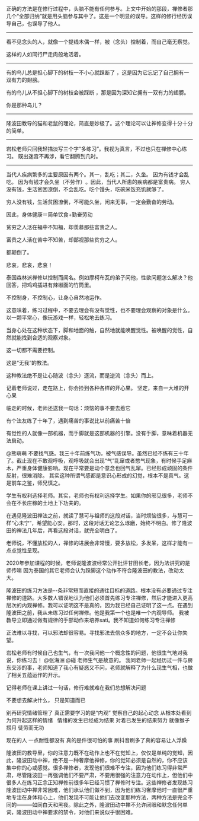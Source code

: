 正确的方法是在修行过程中，头脑不能有任何参与。上文中开始的那段，禅修者那几个“全部归纳”就是用头脑参与其中了。这是一个明显的误导。这样的修行经历误导自己，也误导了他人。

---
看不见念头的人，就像一个提线木偶一样，被（念头）控制着，而自己毫无察觉。

这样的人如同行尸走肉般地活着。

---
有的鸟儿总是担心脚下的树枝一不小心就踩断了 ，这是因为它忘记了自己拥有一双有力的翅膀。

有的鸟儿从不担心脚下的树枝会被踩断 ，那是因为深知它拥有一双有力的翅膀。

你是那种鸟儿？

---
隆波田教导的猫和老鼠的理论，简直是妙极了。这个理论可以让禅修变得十分十分的简单。

---

岩松老师只回我轻描淡写三个字“多练习”。我视为真言，不过也只在禅修中心练习。
既出迷宫不再涉，看它翻腾到几时。

---
当代人疾病繁多的主要原因有两个。其一，乱吃；其二，久坐。
​
因为有钱才会乱吃。
因为有钱才会久坐（不劳作）​。因此，当代人所患的疾病都是富贵病。
​
穷人​没有钱，生活贫困潦倒，不会乱吃。吃个馒头，吃碗米饭充饥就够了。

穷人​没有钱，生活贫困潦倒，不可能久坐，闲来无事，一定会勤奋的劳动。

因此，身体健康＝简单饮食+勤奋劳动

贫穷之人活在福中不知福，却羡慕那些富贵之人。

富贵之人活在苦中不知苦，却鄙视那些贫穷之人。

都颠倒了。

悲哀，悲哀，悲哀！


泰国森林派禅修以控制而闻名。例如摩柯布瓦的弟子问他，性欲问题怎么解决？他回答，把鸡鸡插进有辣椒面的竹筒里。

不控制身，不控制心，让身心自然地运作。

这意味着，练习过程中，不要去理会有没有觉性，也不要理会观察的对象是什么。
以一颗平常心，像玩游戏一样，轻松地去练习。

当身心处在这种状态下，脚和地面的触，自然地就能唤醒觉性。被唤醒的觉性，自然就能找到合适的观察对象。

这一切都不需要控制。

这是“无我”的教法。

这种教法绝不是让心随波（念头）逐流，而是逆流（念头）而上。


记着老师说过，走在路上，你会捡到各种各样的开心果。
坚定，来自一大堆的开心果


临走的时候，老师还送我一句话：烦恼的事不要去惹它


有个法友练了十年了，遇到痛苦的事说比以前痛苦十倍

有觉性的人就像一部机器，而手脚就是这部机器的引擎。没有手脚，意味着机器无法启动。

@熊萌萌 不要找气感。我三十年前练气功，被气感误导。虽然已经不练有三十年了。截止现在不敢观呼吸，观呼吸就会出现“气”乱窜或者憋气现象，有时候手足麻木，严重身体健康影响。现在平常要是动个意念也回气乱窜。已经形成顽固的条件反射，很难消除。
其实这种所谓气感都是意识心形成的幻觉，根本不是真气。这是前车之鉴，师兄慎之。


学生有权利选择老师。其实，老师也有权利选择学生。如果你的邪见很多，老师不会在不长庄稼的土地上下功夫的。

在遇见隆波田禅法之前，就读了慧可与祖师的这段对话，当时烦恼很多，与慧可一样“心未宁”，希望能心安。那时，这段对话无论怎么琢磨，始终不明白。修了隆波田的禅法几年后，再看这段对话，就完全明白了。


老师说，不懂放松的人，禅修的进展会非常慢，要多放松，多发呆，这样才能有一点点觉性呈现。

2020年参加课程的时候，老师说隆波波经常公开批评甘田长老，因为法讲究的是师传嘛
因为泰国的其它老师会认为跺脚这个动作不符合隆波田的教法，改动太大。

隆波田的练习方法是--条非常短而直接的通往目标的道路。根本没有必要通过专注禅修的道路。大多数人错误地认为他们必须首先练习专注禅修，然后才能进入更高层次的内观禅修。我可以证明这不是真的，因为我已经自己证明了这一点。在遇到隆波田之前，我从未练习过任何禅修。他是我第一个也是唯一个内观导师。 我被教导立即通过做有规律的手部动作来培养sati。我不知道如何练习专注禅修


正法难以寻找，可以邪法却很容易。寻找邪法去信众多的地方，一定不会让你失望。

岩松老师有时候自己也生气，有一次我问他一个概念性的问题，他很生气地对我说，你练习去！
@张海洲 @碰 老师生气是故意的。 我同老师一起经历过一件与房东交涉的事，老师知道了我心有疑惑又不问，老师就解释了为什么现生气相，也做了相关五蕴运作的开示。

记得老师在课上讲过一句话，修行难就难在我们总想解决问题


不要想去解决什么，
只是知道而已


别再研究情绪管理了
真正需要学习的是“内观”
觉察自己的起心动念
从根本处看到为何升起这样的情绪
 
情绪的发生已经成为结果
对着已发生的结果努力
就像猴子捞月
徒劳而无功



现在的人
一点耐性都没有
真的是件很可怕的事
刷抖音刷多了真的容易让人浮躁



隆波田的教导里，你的注意力既不在动作上也不在觉知上，仅仅是单纯的觉知，因此，隆波田动中禅，绝不是一种奢摩他禅修，你的觉知必须是自然的，你不应该 集中你的心或感觉。很多禅修者，发现他们很难不专注，因为他们练习得非常严肃，尽管隆波田一再强调他们不要严肃，不要用很强的注意力在动作上，但他们中很多人在练习正念正知禅修前很多年已经习惯了禅修时专注。这些禅修者发现练习隆波田动中禅非常困难，他们承认他们做不到，因为他们练习奢摩他时一直很严重地专注在身体和心上，他们发现不可能让他们去改变那种方法，两种方法是完全不同的———如同白天和黑夜。除此之外，隆波田动中禅不允许闭眼和默念任何单词，隆波田动中禅要求的禁令，对他们来说似乎很困难。